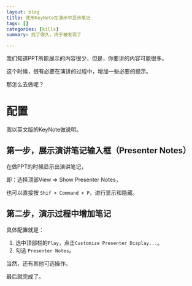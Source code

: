 ```yaml
---
layout: blog
title: 使用KeyNote在演示中显示笔记
tags: []
categories: [kills]
summary: 找了很久，终于被发现了

---
```


我们知道PPT所能展示的内容很少，但是，你要讲的内容可能很多。

这个时候，很有必要在演讲的过程中，增加一些必要的提示。

那怎么去做呢？

# 配置

我以英文版的KeyNote做说明。

## 第一步，展示演讲笔记输入框（Presenter Notes）

在做PPT的时候显示出演讲笔记，

即：选择顶部View => Show Presenter Notes，

也可以直接按 `Shif + Command + P`，进行显示和隐藏。

## 第二步，演示过程中增加笔记

具体配置就是：

1. 选中顶部栏的`Play`，点击`Customize Presenter Display...`。
2. 勾选 `Presenter Notes`。

当然，还有其他可选操作。

最后就完成了。